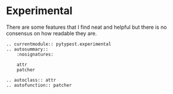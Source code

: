 # Experimental

There are some features that I find neat and helpful but there is no consensus on how readable they are.

```{eval-rst}
.. currentmodule:: pytypest.experimental
.. autosummary::
    :nosignatures:

    attr
    patcher

.. autoclass:: attr
.. autofunction:: patcher
```
